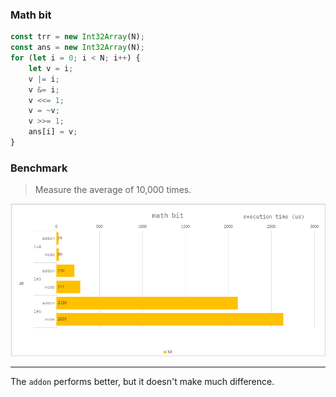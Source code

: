 ### Math bit

```ts
const trr = new Int32Array(N);
const ans = new Int32Array(N);
for (let i = 0; i < N; i++) {
    let v = i;
    v |= i;
    v &= i;
    v <<= 1;
    v = ~v;
    v >>= 1;
    ans[i] = v;
}
```

### Benchmark

> Measure the average of 10,000 times.

![](./resource/benchmark.png)

---

The `addon` performs better, but it doesn't make much difference.
